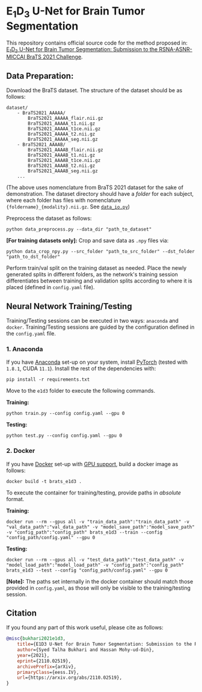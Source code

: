 # E<sub>1</sub>D<sub>3</sub> U-Net for Brain Tumor Segmentation

This repository contains official source code for the method proposed in: [E<sub>1</sub>D<sub>3</sub> U-Net for Brain Tumor
Segmentation: Submission to the RSNA-ASNR-MICCAI BraTS 2021 Challenge](
https://arxiv.org/abs/2110.02519).

## Data Preparation:

Download the BraTS dataset.
The structure of the dataset should be as follows:

    dataset/
        - BraTS2021_AAAAA/
            BraTS2021_AAAAA_flair.nii.gz
            BraTS2021_AAAAA_t1.nii.gz
            BraTS2021_AAAAA_t1ce.nii.gz
            BraTS2021_AAAAA_t2.nii.gz
            BraTS2021_AAAAA_seg.nii.gz
        - BraTS2021_AAAAB/
            BraTS2021_AAAAB_flair.nii.gz
            BraTS2021_AAAAB_t1.nii.gz
            BraTS2021_AAAAB_t1ce.nii.gz
            BraTS2021_AAAAB_t2.nii.gz
            BraTS2021_AAAAB_seg.nii.gz
        ...
(The above uses nomenclature from BraTS 2021 dataset for the sake of demonstration.
The dataset directory should have a _folder_ for each subject, where each folder has files with nomenclature `{foldername}_{modality}.nii.gz`.
See [`data_io.py`](https://github.com/Clinical-and-Translational-Imaging-Lab/brats-e1d3/blob/main/e1d3/utils/data_io.py))


Preprocess the dataset as follows:
```shell
python data_preprocess.py --data_dir "path_to_dataset"
```

**[For training datasets only]:** Crop and save data as `.npy` files via:
```shell
python data_crop_npy.py --src_folder "path_to_src_folder" --dst_folder "path_to_dst_folder"
```

Perform train/val split on the training dataset as needed.
Place the newly generated splits in different folders, as the network's training session differentiates
between training and validation splits according to where it is placed (defined in `config.yaml` file).


## Neural Network Training/Testing
Training/Testing sessions can be executed in two ways: `anaconda` and `docker`.
Training/Testing sessions are guided by the configuration defined in the `config.yaml` file.

### 1. Anaconda

If you have [Anaconda](https://docs.anaconda.com/anaconda/install/) set-up on your system, install
[PyTorch](https://pytorch.org/) (tested with `1.8.1`, CUDA `11.1`).
Install the rest of the dependencies with:
```shell
pip install -r requirements.txt
```

Move to the `e1d3` folder to execute the following commands.

**Training:**
```shell
python train.py --config config.yaml --gpu 0
```

**Testing:**
```shell
python test.py --config config.yaml --gpu 0
```

### 2. Docker

If you have [Docker](https://docs.docker.com/get-docker/) set-up with [GPU support](
https://github.com/NVIDIA/nvidia-docker), build a docker image as follows:
```shell
docker build -t brats_e1d3 .
```
To execute the container for training/testing, provide paths in *absolute* format.

**Training:**
```shell
docker run --rm --gpus all -v "train_data_path":"train_data_path" -v "val_data_path":"val_data_path" -v "model_save_path":"model_save_path" -v "config_path":"config_path" brats_e1d3 --train --config "config_path/config.yaml" --gpu 0
```

**Testing:**
```shell
docker run --rm --gpus all -v "test_data_path":"test_data_path" -v "model_load_path":"model_load_path" -v "config_path":"config_path" brats_e1d3 --test --config "config_path/config.yaml" --gpu 0
```

**[Note]:** The paths set internally in the docker container should match those provided in `config.yaml`, as those will
only be visible to the training/testing session.

<!-- Citation-->
## Citation

If you found any part of this work useful, please cite as follows:
```bibtex
@misc{bukhari2021e1d3,
    title={E1D3 U-Net for Brain Tumor Segmentation: Submission to the RSNA-ASNR-MICCAI BraTS 2021 Challenge},
    author={Syed Talha Bukhari and Hassan Mohy-ud-Din},
    year={2021},
    eprint={2110.02519},
    archivePrefix={arXiv},
    primaryClass={eess.IV},
    url={https://arxiv.org/abs/2110.02519},
}
```
